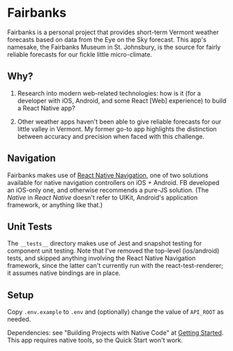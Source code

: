 # Fairbanks

Fairbanks is a personal project that provides short-term Vermont weather forecasts based on data from the Eye on the Sky forecast. This app's namesake, the Fairbanks Museum in St. Johnsbury, is the source for fairly reliable forecasts for our fickle little micro-climate.

## Why?

1. Research into modern web-related technologies: how is it (for a developer with iOS, Android, and some React [Web] experience) to build a React Native app?

2. Other weather apps haven't been able to give reliable forecasts for our little valley in Vermont. My former go-to app highlights the distinction between accuracy and precision when faced with this challenge.

## Navigation

Fairbanks makes use of [React Native Navigation](https://wix.github.io/react-native-navigation/), one of two solutions available for native navigation controllers on iOS + Android. FB developed an iOS-only one, and otherwise recommends a pure-JS solution. (The *Native* in *React Native* doesn't refer to UIKit, Android's application framework, or anything like that.)

## Unit Tests

The `__tests__` directory makes use of Jest and snapshot testing for component unit testing. Note that I've removed the top-level (ios/android) tests, and skipped anything involving the React Native Navigation framework, since the latter can't currently run with the react-test-renderer; it assumes native bindings are in place.

## Setup

Copy `.env.example` to `.env` and (optionally) change the value of `API_ROOT` as needed.

Dependencies: see "Building Projects with Native Code" at [Getting Started](https://facebook.github.io/react-native/docs/getting-started.html). This app requires native tools, so the Quick Start won't work.
